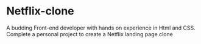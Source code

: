 # Netflix-clone
A budding Front-end developer with hands on experience in Html and CSS. Complete a personal project to create a Netflix landing page clone
